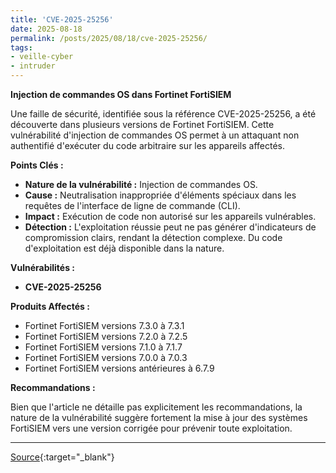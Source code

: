```yaml
---
title: 'CVE-2025-25256'
date: 2025-08-18
permalink: /posts/2025/08/18/cve-2025-25256/
tags:
- veille-cyber
- intruder
---
```

**Injection de commandes OS dans Fortinet FortiSIEM**

Une faille de sécurité, identifiée sous la référence CVE-2025-25256, a été découverte dans plusieurs versions de Fortinet FortiSIEM. Cette vulnérabilité d'injection de commandes OS permet à un attaquant non authentifié d'exécuter du code arbitraire sur les appareils affectés.

**Points Clés :**

*   **Nature de la vulnérabilité :** Injection de commandes OS.
*   **Cause :** Neutralisation inappropriée d'éléments spéciaux dans les requêtes de l'interface de ligne de commande (CLI).
*   **Impact :** Exécution de code non autorisé sur les appareils vulnérables.
*   **Détection :** L'exploitation réussie peut ne pas générer d'indicateurs de compromission clairs, rendant la détection complexe. Du code d'exploitation est déjà disponible dans la nature.

**Vulnérabilités :**

*   **CVE-2025-25256**

**Produits Affectés :**

*   Fortinet FortiSIEM versions 7.3.0 à 7.3.1
*   Fortinet FortiSIEM versions 7.2.0 à 7.2.5
*   Fortinet FortiSIEM versions 7.1.0 à 7.1.7
*   Fortinet FortiSIEM versions 7.0.0 à 7.0.3
*   Fortinet FortiSIEM versions antérieures à 6.7.9

**Recommandations :**

Bien que l'article ne détaille pas explicitement les recommandations, la nature de la vulnérabilité suggère fortement la mise à jour des systèmes FortiSIEM vers une version corrigée pour prévenir toute exploitation.

---
[Source](https://cvemon.intruder.io/cves/CVE-2025-25256){:target="_blank"}
